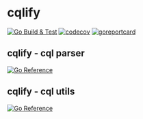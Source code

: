 # cqlify
[![Go Build & Test](https://github.com/bharathcs/cqlify/actions/workflows/go.yml/badge.svg)](https://github.com/bharathcs/cqlify/actions/workflows/go.yml)
[![codecov](https://codecov.io/gh/bharathcs/cqlify/branch/main/graph/badge.svg?token=IfpgD2z3Pl)](https://codecov.io/gh/bharathcs/cqlify)
[![goreportcard](https://goreportcard.com/badge/github.com/bharathcs/cqlify)](https://goreportcard.com/badge/github.com/bharathcs/cqlify)

## cqlify - cql parser
[![Go Reference](https://pkg.go.dev/badge/github.com/bharathcs/cqlify/cqlparser.svg)](https://pkg.go.dev/github.com/bharathcs/cqlify/cqlparser)

## cqlify - cql utils
[![Go Reference](https://pkg.go.dev/badge/github.com/bharathcs/cqlify/cqlutils.svg)](https://pkg.go.dev/github.com/bharathcs/cqlify/cqlutils)
